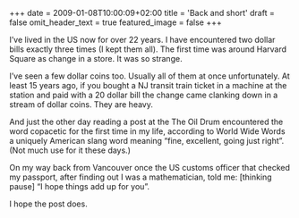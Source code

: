 +++
date = 2009-01-08T10:00:09+02:00
title = 'Back and short'
draft = false
omit_header_text = true
featured_image = false
+++

I’ve lived in the US now for over 22 years. I have encountered two
dollar bills exactly three times (I kept them all). The first time was
around Harvard Square as change in a store. It was so strange. 

I’ve seen a few dollar coins too.  Usually all of them at once
unfortunately. At least 15 years ago, if you bought a NJ transit train
ticket in a machine at the station and paid with a 20 dollar bill the
change came clanking down in a stream of dollar coins. They are
heavy. 

And just the other day reading a post at the The Oil Drum encountered
the word copacetic for the first time in my life, according to World
Wide Words a uniquely American slang word meaning “fine, excellent,
going just right”. (Not much use for it these days.) 

On my way back from Vancouver once the US customs officer that checked
my passport, after finding out I was a mathematician, told me:
[thinking pause] “I hope things add up for you”. 

I hope the post does. 
